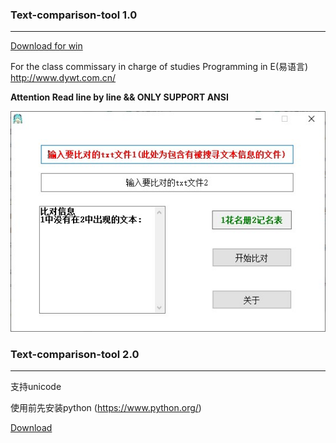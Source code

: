 ### Text-comparison-tool 1.0
***
[Download for win](https://github.com/In-clude/In-clude-Text-comparison-tool/blob/main/%E4%BD%9C%E4%B8%9A%E6%9F%A5%E6%BC%8F-%E5%B7%B2%E7%BC%96%E8%AF%91exe.zip)

For the class commissary in charge of studies
Programming in E(易语言) http://www.dywt.com.cn/

**Attention Read line by line && ONLY SUPPORT ANSI**

![IMAGE](https://raw.githubusercontent.com/In-clude/In-clude-Text-comparison-tool/refs/heads/main/image0.jpg)
 
 
### Text-comparison-tool 2.0
***
支持unicode

使用前先安装python (https://www.python.org/)

[Download](https://github.com/In-clude/In-clude-Text-comparison-tool/blob/main/nohomework_simple.py)

